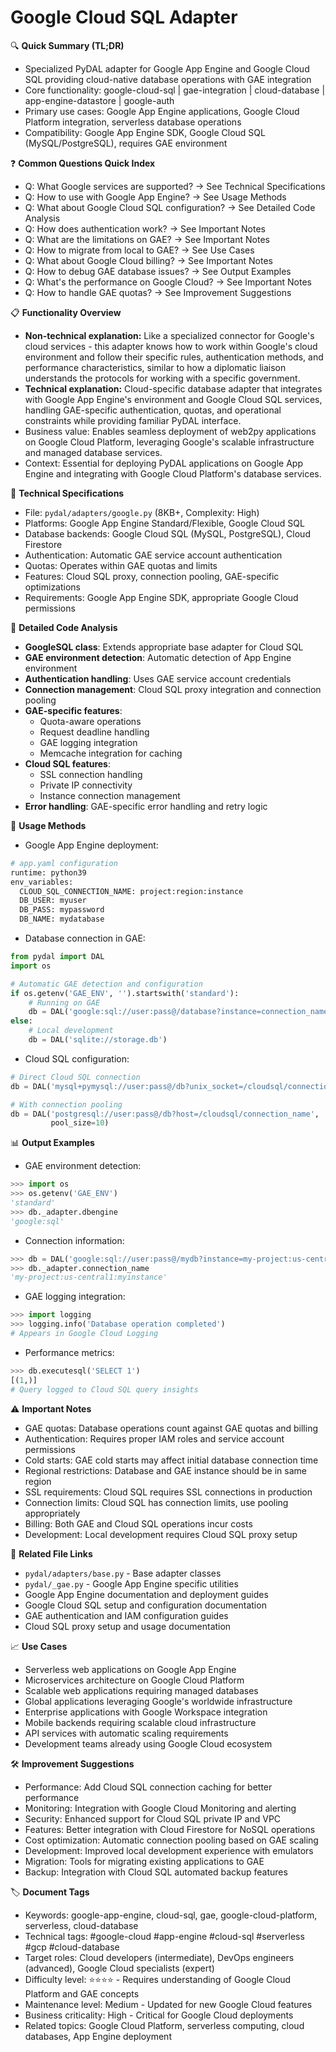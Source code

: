 # Google Cloud SQL Adapter

🔍 **Quick Summary (TL;DR)**
- Specialized PyDAL adapter for Google App Engine and Google Cloud SQL providing cloud-native database operations with GAE integration
- Core functionality: google-cloud-sql | gae-integration | cloud-database | app-engine-datastore | google-auth
- Primary use cases: Google App Engine applications, Google Cloud Platform integration, serverless database operations
- Compatibility: Google App Engine SDK, Google Cloud SQL (MySQL/PostgreSQL), requires GAE environment

❓ **Common Questions Quick Index**
- Q: What Google services are supported? → See Technical Specifications
- Q: How to use with Google App Engine? → See Usage Methods
- Q: What about Google Cloud SQL configuration? → See Detailed Code Analysis
- Q: How does authentication work? → See Important Notes
- Q: What are the limitations on GAE? → See Important Notes
- Q: How to migrate from local to GAE? → See Use Cases
- Q: What about Google Cloud billing? → See Important Notes
- Q: How to debug GAE database issues? → See Output Examples
- Q: What's the performance on Google Cloud? → See Important Notes
- Q: How to handle GAE quotas? → See Improvement Suggestions

📋 **Functionality Overview**
- **Non-technical explanation:** Like a specialized connector for Google's cloud services - this adapter knows how to work within Google's cloud environment and follow their specific rules, authentication methods, and performance characteristics, similar to how a diplomatic liaison understands the protocols for working with a specific government.
- **Technical explanation:** Cloud-specific database adapter that integrates with Google App Engine's environment and Google Cloud SQL services, handling GAE-specific authentication, quotas, and operational constraints while providing familiar PyDAL interface.
- Business value: Enables seamless deployment of web2py applications on Google Cloud Platform, leveraging Google's scalable infrastructure and managed database services.
- Context: Essential for deploying PyDAL applications on Google App Engine and integrating with Google Cloud Platform's database services.

🔧 **Technical Specifications**
- File: `pydal/adapters/google.py` (8KB+, Complexity: High)
- Platforms: Google App Engine Standard/Flexible, Google Cloud SQL
- Database backends: Google Cloud SQL (MySQL, PostgreSQL), Cloud Firestore
- Authentication: Automatic GAE service account authentication
- Quotas: Operates within GAE quotas and limits
- Features: Cloud SQL proxy, connection pooling, GAE-specific optimizations
- Requirements: Google App Engine SDK, appropriate Google Cloud permissions

📝 **Detailed Code Analysis**
- **GoogleSQL class**: Extends appropriate base adapter for Cloud SQL
- **GAE environment detection**: Automatic detection of App Engine environment
- **Authentication handling**: Uses GAE service account credentials
- **Connection management**: Cloud SQL proxy integration and connection pooling
- **GAE-specific features**:
  - Quota-aware operations
  - Request deadline handling
  - GAE logging integration
  - Memcache integration for caching
- **Cloud SQL features**:
  - SSL connection handling
  - Private IP connectivity
  - Instance connection management
- **Error handling**: GAE-specific error handling and retry logic

🚀 **Usage Methods**
- Google App Engine deployment:
```python
# app.yaml configuration
runtime: python39
env_variables:
  CLOUD_SQL_CONNECTION_NAME: project:region:instance
  DB_USER: myuser
  DB_PASS: mypassword
  DB_NAME: mydatabase
```
- Database connection in GAE:
```python
from pydal import DAL
import os

# Automatic GAE detection and configuration
if os.getenv('GAE_ENV', '').startswith('standard'):
    # Running on GAE
    db = DAL('google:sql://user:pass@/database?instance=connection_name')
else:
    # Local development
    db = DAL('sqlite://storage.db')
```
- Cloud SQL configuration:
```python
# Direct Cloud SQL connection
db = DAL('mysql+pymysql://user:pass@/db?unix_socket=/cloudsql/connection_name')

# With connection pooling
db = DAL('postgresql://user:pass@/db?host=/cloudsql/connection_name',
         pool_size=10)
```

📊 **Output Examples**
- GAE environment detection:
```python
>>> import os
>>> os.getenv('GAE_ENV')
'standard'
>>> db._adapter.dbengine
'google:sql'
```
- Connection information:
```python
>>> db = DAL('google:sql://user:pass@/mydb?instance=my-project:us-central1:myinstance')
>>> db._adapter.connection_name
'my-project:us-central1:myinstance'
```
- GAE logging integration:
```python
>>> import logging
>>> logging.info('Database operation completed')
# Appears in Google Cloud Logging
```
- Performance metrics:
```python
>>> db.executesql('SELECT 1')
[(1,)]
# Query logged to Cloud SQL query insights
```

⚠️ **Important Notes**
- GAE quotas: Database operations count against GAE quotas and billing
- Authentication: Requires proper IAM roles and service account permissions
- Cold starts: GAE cold starts may affect initial database connection time
- Regional restrictions: Database and GAE instance should be in same region
- SSL requirements: Cloud SQL requires SSL connections in production
- Connection limits: Cloud SQL has connection limits, use pooling appropriately
- Billing: Both GAE and Cloud SQL operations incur costs
- Development: Local development requires Cloud SQL proxy setup

🔗 **Related File Links**
- `pydal/adapters/base.py` - Base adapter classes
- `pydal/_gae.py` - Google App Engine specific utilities
- Google App Engine documentation and deployment guides
- Google Cloud SQL setup and configuration documentation
- GAE authentication and IAM configuration guides
- Cloud SQL proxy setup and usage documentation

📈 **Use Cases**
- Serverless web applications on Google App Engine
- Microservices architecture on Google Cloud Platform
- Scalable web applications requiring managed databases
- Global applications leveraging Google's worldwide infrastructure
- Enterprise applications with Google Workspace integration
- Mobile backends requiring scalable cloud infrastructure
- API services with automatic scaling requirements
- Development teams already using Google Cloud ecosystem

🛠️ **Improvement Suggestions**
- Performance: Add Cloud SQL connection caching for better performance
- Monitoring: Integration with Google Cloud Monitoring and alerting
- Security: Enhanced support for Cloud SQL private IP and VPC
- Features: Better integration with Cloud Firestore for NoSQL operations
- Cost optimization: Automatic connection pooling based on GAE scaling
- Development: Improved local development experience with emulators
- Migration: Tools for migrating existing applications to GAE
- Backup: Integration with Cloud SQL automated backup features

🏷️ **Document Tags**
- Keywords: google-app-engine, cloud-sql, gae, google-cloud-platform, serverless, cloud-database
- Technical tags: #google-cloud #app-engine #cloud-sql #serverless #gcp #cloud-database
- Target roles: Cloud developers (intermediate), DevOps engineers (advanced), Google Cloud specialists (expert)
- Difficulty level: ⭐⭐⭐⭐ - Requires understanding of Google Cloud Platform and GAE concepts
- Maintenance level: Medium - Updated for new Google Cloud features
- Business criticality: High - Critical for Google Cloud deployments
- Related topics: Google Cloud Platform, serverless computing, cloud databases, App Engine deployment